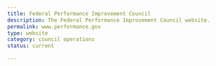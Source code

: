 ```yaml
---
title: Federal Performance Improvement Council
description: The Federal Performance Improvement Council website.
permalink: www.performance.gov
type: website
category: council operations
status: current

---
```

